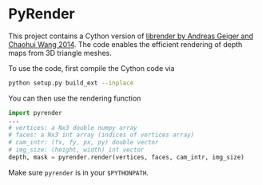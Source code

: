 # PyRender

This project contains a Cython version of [librender by Andreas Geiger and Chaohui Wang 2014](http://www.cvlibs.net/software/librender/).
The code enables the efficient rendering of depth maps from 3D triangle meshes.

To use the code, first compile the Cython code via 

```bash
python setup.py build_ext --inplace
```

You can then use the rendering function

```python
import pyrender
...
# vertices: a Nx3 double numpy array
# faces: a Nx3 int array (indices of vertices array)
# cam_intr: (fx, fy, px, py) double vector
# img_size: (height, width) int vector
depth, mask = pyrender.render(vertices, faces, cam_intr, img_size)
```

Make sure `pyrender` is in your `$PYTHONPATH`.
